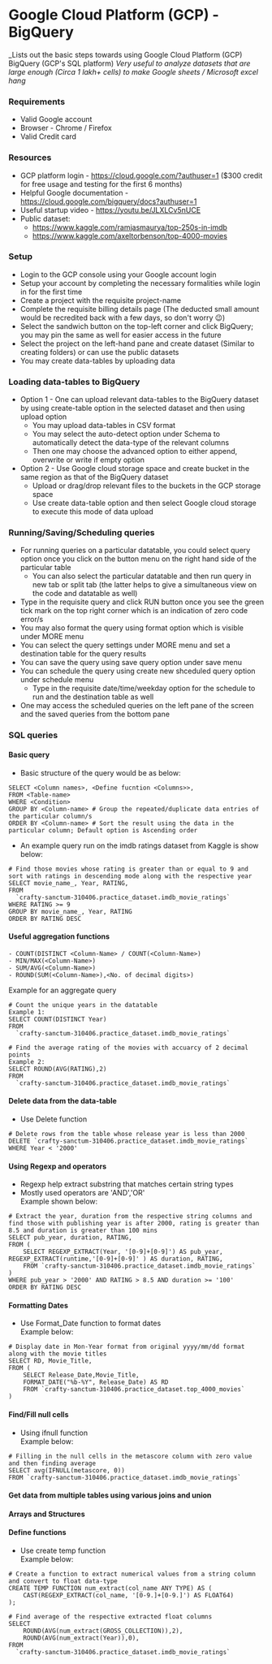 # Google Cloud Platform (GCP) - BigQuery
_Lists out the basic steps towards using Google Cloud Platform (GCP) BigQuery (GCP's SQL platform)
_Very useful to analyze datasets that are large enough (Circa 1 lakh+ cells) to make Google sheets / Microsoft excel hang_

### Requirements
* Valid Google account
* Browser - Chrome / Firefox
* Valid Credit card

### Resources
- GCP platform login - https://cloud.google.com/?authuser=1 ($300 credit for free usage and testing for the first 6 months)
- Helpful Google documentation - https://cloud.google.com/bigquery/docs?authuser=1
- Useful startup video - https://youtu.be/JLXLCv5nUCE
- Public dataset:
  - https://www.kaggle.com/ramjasmaurya/top-250s-in-imdb
  - https://www.kaggle.com/axeltorbenson/top-4000-movies

### Setup
- Login to the GCP console using your Google account login
- Setup your account by completing the necessary formalities while login in for the first time
- Create a project with the requisite project-name 
- Complete the requisite billing details page (The deducted small amount would be recredited back with a few days, so don't worry :wink:)
- Select the sandwich button on the top-left corner and click BigQuery; you may pin the same as well for easier access in the future
- Select the project on the left-hand pane and create dataset (Similar to creating folders) or can use the public datasets
- You may create data-tables by uploading data 

### Loading data-tables to BigQuery
- Option 1 - One can upload relevant data-tables to the BigQuery dataset by using create-table option in the selected dataset and then using upload option
  - You may upload data-tables in CSV format
  - You may select the auto-detect option under Schema to automatically detect the data-type of the relevant columns
  - Then one may choose the advanced option to either append, overwrite or write if empty option
- Option 2 - Use Google cloud storage space and create bucket in the same region as that of the BigQuery dataset
  - Upload or drag/drop relevant files to the buckets in the GCP storage space
  - Use create data-table option and then select Google cloud storage to execute this mode of data upload

### Running/Saving/Scheduling queries
- For running queries on a particular datatable, you could select query option once you click on the button menu on the right hand side of the particular table
  - You can also select the particular datatable and then run query in new tab or split tab (the latter helps to give a simultaneous view on the code and datatable as well)
- Type in the requisite query and click RUN button once you see the green tick mark on the top right corner which is an indication of zero code error/s
- You may also format the query using format option which is visible under MORE menu
- You can select the query settings under MORE menu and set a destination table for the query results
- You can save the query using save query option under save menu
- You can schedule the query using create new shceduled query option under schedule menu
  - Type in the requisite date/time/weekday option for the schedule to run and the destination table as well
- One may access the scheduled queries on the left pane of the screen and the saved queries from the bottom pane

### SQL queries
#### Basic query
- Basic structure of the query would be as below:
```
SELECT <Column names>, <Define fucntion <Columns>>,
FROM <Table-name>
WHERE <Condition>
GROUP BY <Column-name> # Group the repeated/duplicate data entries of the particular column/s
ORDER BY <Column-name> # Sort the result using the data in the particular column; Default option is Ascending order
```
- An example query run on the imdb ratings dataset from Kaggle is show below:
```
# Find those movies whose rating is greater than or equal to 9 and sort with ratings in descending mode along with the respective year
SELECT movie_name_, Year, RATING,
FROM
  `crafty-sanctum-310406.practice_dataset.imdb_movie_ratings`
WHERE RATING >= 9
GROUP BY movie_name_, Year, RATING
ORDER BY RATING DESC 
```
#### Useful aggregation functions
```
- COUNT(DISTINCT <Column-Name> / COUNT(<Column-Name>)
- MIN/MAX(<Column-Name>)
- SUM/AVG(<Column-Name>)
- ROUND(SUM(<Column-Name>),<No. of decimal digits>)
```
Example for an aggregate query
```
# Count the unique years in the datatable
Example 1:
SELECT COUNT(DISTINCT Year)
FROM
  `crafty-sanctum-310406.practice_dataset.imdb_movie_ratings`

# Find the average rating of the movies with accuarcy of 2 decimal points
Example 2:
SELECT ROUND(AVG(RATING),2)
FROM
  `crafty-sanctum-310406.practice_dataset.imdb_movie_ratings`
```
#### Delete data from the data-table
- Use Delete function
```
# Delete rows from the table whose release year is less than 2000
DELETE `crafty-sanctum-310406.practice_dataset.imdb_movie_ratings`
WHERE Year < '2000'
```
#### Using Regexp and operators
- Regexp help extract substring that matches certain string types
- Mostly used operators are 'AND','OR'  
Example shown below:
```
# Extract the year, duration from the respective string columns and find those with publishing year is after 2000, rating is greater than 8.5 and duration is greater than 100 mins
SELECT pub_year, duration, RATING,
FROM (
    SELECT REGEXP_EXTRACT(Year, '[0-9]+[0-9]') AS pub_year, REGEXP_EXTRACT(runtime,'[0-9]+[0-9]' ) AS duration, RATING,
    FROM `crafty-sanctum-310406.practice_dataset.imdb_movie_ratings`
)
WHERE pub_year > '2000' AND RATING > 8.5 AND duration >= '100'
ORDER BY RATING DESC 
```
#### Formatting Dates
- Use Format_Date function to format dates  
Example below:
```
# Display date in Mon-Year format from original yyyy/mm/dd format along with the movie titles
SELECT RD, Movie_Title,
FROM (
    SELECT Release_Date,Movie_Title,
    FORMAT_DATE("%b-%Y", Release_Date) AS RD
    FROM `crafty-sanctum-310406.practice_dataset.top_4000_movies`
)
```
#### Find/Fill null cells
- Using ifnull function  
Example below:
```
# Filling in the null cells in the metascore column with zero value and then finding average
SELECT avg(IFNULL(metascore, 0))
FROM `crafty-sanctum-310406.practice_dataset.imdb_movie_ratings`
```
#### Get data from multiple tables using various joins and union

#### Arrays and Structures


#### Define functions
- Use create temp function  
Example below:
```
# Create a function to extract numerical values from a string column and convert to float data-type
CREATE TEMP FUNCTION num_extract(col_name ANY TYPE) AS (
    CAST(REGEXP_EXTRACT(col_name, '[0-9.]+[0-9.]') AS FLOAT64)
);

# Find average of the respective extracted float columns
SELECT
    ROUND(AVG(num_extract(GROSS_COLLECTION)),2), 
    ROUND(AVG(num_extract(Year)),0),
FROM
  `crafty-sanctum-310406.practice_dataset.imdb_movie_ratings`
```
